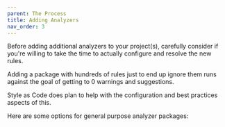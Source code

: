 ```yaml
---
parent: The Process
title: Adding Analyzers
nav_order: 3
---
```


Before adding additional analyzers to your project(s), carefully consider if you're willing to take the time to actually configure and resolve the new rules.

Adding a package with hundreds of rules just to end up ignore them runs against the goal of getting to 0 warnings and suggestions.

Style as Code does plan to help with the configuration and best practices aspects of this.

Here are some options for general purpose analyzer packages:

